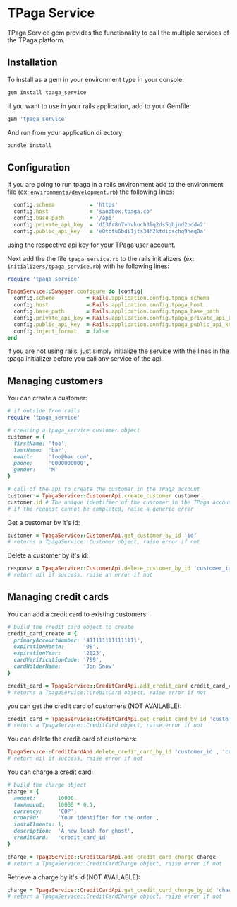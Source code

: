 TPaga Service
===

TPaga Service gem provides the functionality to call the multiple services of the TPaga platform.

Installation
---

To install as a gem in your environment type in your console:

```sh
gem install tpaga_service
```

If you want to use in your rails application, add to your Gemfile:

```ruby
gem 'tpaga_service'
```

And run from your application directory:

```sh
bundle install
```

Configuration
---

If you are going to run tpaga in a rails environment add to the environment file (ex: `environments/development.rb`) the following lines:

```ruby
  config.schema           = 'https'
  config.host             = 'sandbox.tpaga.co'
  config.base_path        = '/api'
  config.private_api_key  = 'd13fr8n7vhvkuch3lq2ds5qhjnd2pddw2'
  config.public_api_key   = 'e8tbtu6bdi1jts34h2ktdipschq9heq0a'
```

using the respective api key for your TPaga user account.

Next add the the file `tpaga_service.rb` to the rails initializers (ex: `initializers/tpaga_service.rb`) with he following lines:

```ruby
require 'tpaga_service'

TpagaService::Swagger.configure do |config|
  config.scheme          = Rails.application.config.tpaga_schema
  config.host            = Rails.application.config.tpaga_host
  config.base_path       = Rails.application.config.tpaga_base_path
  config.private_api_key = Rails.application.config.tpaga_private_api_key
  config.public_api_key  = Rails.application.config.tpaga_public_api_key
  config.inject_format   = false
end
```

if you are not using rails, just simply initialize the service with the lines in the tpaga initializer before you call any service of the api.

Managing customers
---

You can create a customer:

```ruby
# if outside from rails
require 'tpaga_service'

# creating a tpaga_service customer object
customer = {
  firstName: 'foo',
  lastName:  'bar',
  email:     'foo@bar.com',
  phone:     '0000000000',
  gender:    'M'
}

# call of the api to create the customer in the TPaga account
customer = TpagaService::CustomerApi.create_customer customer
customer.id # The unique identifier of the customer in the TPaga account
# if the request cannot be completed, raise a generic error
```

Get a customer by it's id:

```ruby
customer = TpagaService::CustomerApi.get_customer_by_id 'id'
# returns a TpagaService::Customer object, raise error if not
```

Delete a customer by it's id:

```ruby
response = TpagaService::CustomerApi.delete_customer_by_id 'customer_id'
# return nil if success, raise an error if not
```
Managing credit cards
---

You can add a credit card to existing customers:

```ruby
# build the credit card object to create
credit_card_create = {
  primaryAccountNumber: '4111111111111111',
  expirationMonth:      '08',
  expirationYear:       '2023',
  cardVerificationCode: '789',
  cardHolderName:       'Jon Snow'
}

credit_card = TpagaService::CreditCardApi.add_credit_card credit_card_create, 'customer_id'
# returns a TpagaService::CreditCard object, raise error if not
```

you can get the credit card of customers (NOT AVAILABLE):

```ruby
credit_card = TpagaService::CreditCardApi.get_credit_card_by_id 'customer_id', 'credit_card_id'
# return a TpagaService::CreditCard object, raise error if not
```

You can delete the credit card of customers:

```ruby
TpagaService::CreditCardApi.delete_credit_card_by_id 'customer_id', 'credit_card_id'
# return nil if success, raise error if not
```

You can charge a credit card:

```ruby
# build the charge object
charge = {
  amount:       10000,
  taxAmount:    10000 * 0.1,
  currency:     'COP',
  orderId:      'Your identifier for the order',
  installments: 1,
  description:  'A new leash for ghost',
  creditCard:   'credit_card_id'
}

charge = TpagaService::CreditCardApi.add_credit_card_charge charge
# return a TpagaService::CreditCardCharge object, raise error if not
```

Retrieve a charge by it's id  (NOT AVAILABLE):

```ruby
charge = TpagaService::CreditCardApi.get_credit_card_charge_by_id 'charge_id'
# return a TpagaService::CreditCardCharge object, raise error if not
``` 